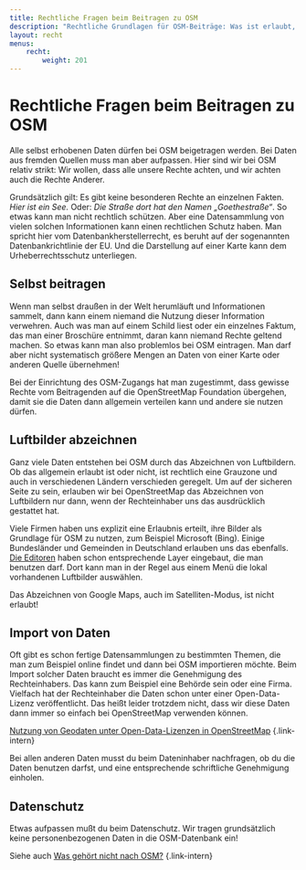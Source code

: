 ```yaml
---
title: Rechtliche Fragen beim Beitragen zu OSM
description: "Rechtliche Grundlagen für OSM-Beiträge: Was ist erlaubt, was gilt beim Urheberrecht und Datenschutz?"
layout: recht
menus:
    recht:
        weight: 201
---
```


# Rechtliche Fragen beim Beitragen zu OSM

Alle selbst erhobenen Daten dürfen bei OSM beigetragen werden. Bei Daten aus
fremden Quellen muss man aber aufpassen. Hier sind wir bei OSM relativ
strikt: Wir wollen, dass alle unsere Rechte achten, und wir achten auch die
Rechte Anderer.

Grundsätzlich gilt: Es gibt keine besonderen Rechte an einzelnen Fakten. *Hier
ist ein See.* Oder: *Die Straße dort hat den Namen „Goethestraße“*. So etwas kann
man nicht rechtlich schützen. Aber eine Datensammlung von vielen solchen
Informationen kann einen rechtlichen Schutz haben. Man spricht hier vom
Datenbankherstellerrecht, es beruht auf der sogenannten Datenbankrichtlinie der
EU. Und die Darstellung auf einer Karte kann dem Urheberrechtsschutz
unterliegen.

## Selbst beitragen

Wenn man selbst draußen in der Welt herumläuft und Informationen sammelt, dann
kann einem niemand die Nutzung dieser Information verwehren. Auch was man auf
einem Schild liest oder ein einzelnes Faktum, das man einer Broschüre entnimmt,
daran kann niemand Rechte geltend machen. So etwas kann man also problemlos bei
OSM eintragen. Man darf aber nicht systematisch größere Mengen an Daten von
einer Karte oder anderen Quelle übernehmen!

Bei der Einrichtung des OSM-Zugangs hat man zugestimmt, dass gewisse Rechte vom
Beitragenden auf die OpenStreetMap Foundation übergehen, damit sie die Daten
dann allgemein verteilen kann und andere sie nutzen dürfen.

## Luftbilder abzeichnen

Ganz viele Daten entstehen bei OSM durch das Abzeichnen von Luftbildern. Ob das
allgemein erlaubt ist oder nicht, ist rechtlich eine Grauzone und auch in
verschiedenen Ländern verschieden geregelt. Um auf der sicheren Seite zu sein,
erlauben wir bei OpenStreetMap das Abzeichnen von Luftbildern nur dann, wenn
der Rechteinhaber uns das ausdrücklich gestattet hat.

Viele Firmen haben uns explizit eine Erlaubnis erteilt, ihre Bilder als
Grundlage für OSM zu nutzen, zum Beispiel Microsoft (Bing). Einige Bundesländer
und Gemeinden in Deutschland erlauben uns das ebenfalls.
[Die Editoren](/beitragen/editoren/) haben
schon entsprechende Layer eingebaut, die man benutzen darf. Dort kann man in
der Regel aus einem Menü die lokal vorhandenen Luftbilder auswählen.

Das Abzeichnen von Google Maps, auch im Satelliten-Modus, ist nicht erlaubt!

## Import von Daten

Oft gibt es schon fertige Datensammlungen zu bestimmten Themen, die man zum 
Beispiel online findet und dann bei OSM importieren möchte.
Beim Import solcher Daten braucht es immer die Genehmigung des Rechteinhabers.
Das kann zum Beispiel eine Behörde sein oder eine Firma. Vielfach hat der Rechteinhaber
die Daten schon unter einer Open-Data-Lizenz veröffentlicht. Das heißt leider
trotzdem nicht, dass wir diese Daten dann immer so einfach bei OpenStreetMap verwenden
können.

[Nutzung von Geodaten unter Open-Data-Lizenzen in OpenStreetMap](/beitragen/recht/nutzung-von-open-data/)
{.link-intern}

Bei allen anderen Daten musst du beim Dateninhaber nachfragen, ob du die Daten
benutzen darfst, und eine entsprechende schriftliche Genehmigung einholen.

## Datenschutz

Etwas aufpassen mußt du beim Datenschutz. Wir tragen grundsätzlich
keine personenbezogenen Daten in die OSM-Datenbank ein!

Siehe auch [Was gehört nicht nach OSM?](/projekt/was-gehört-nach-osm/#was-gehört-nicht-nach-osm)
{.link-intern}
